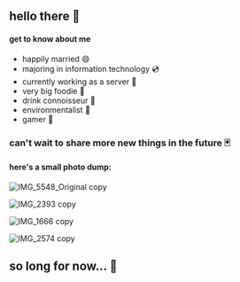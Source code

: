## hello there :ghost:

#### get to know about me

- happily married :smile:
- majoring in information technology :cd:
- currently working as a server :fork_and_knife:
- very big foodie :taco:
- drink connoisseur :beer:
- environmentalist :mushroom:
- gamer :space_invader:

### can't wait to share more new things in the future :black_joker:

#### here's a small photo dump:

![IMG_5548_Original copy](https://user-images.githubusercontent.com/112656996/188256740-8f79c606-56fb-420e-a7d1-d063a16c8143.jpg)

![IMG_2393 copy](https://user-images.githubusercontent.com/112656996/188256877-b7f140c4-7daf-462b-b7bf-5911bbb8f851.JPG)

![IMG_1666 copy](https://user-images.githubusercontent.com/112656996/188281177-1e266831-f8e0-40ce-ae61-34159d530289.jpg)

![IMG_2574 copy](https://user-images.githubusercontent.com/112656996/188281299-34a82e27-6f13-4775-be37-070dd23ef2f6.jpg)

## so long for now... :wind_chime:


<!--
**frankoleka/frankoleka** is a ✨ _special_ ✨ repository because its `README.md` (this file) appears on your GitHub profile.

Here are some ideas to get you started:

- 🔭 I’m currently working on ...
- 🌱 I’m currently learning ...
- 👯 I’m looking to collaborate on ...
- 🤔 I’m looking for help with ...
- 💬 Ask me about ...
- 📫 How to reach me: ...
- 😄 Pronouns: ...
- ⚡ Fun fact: ...
-->
